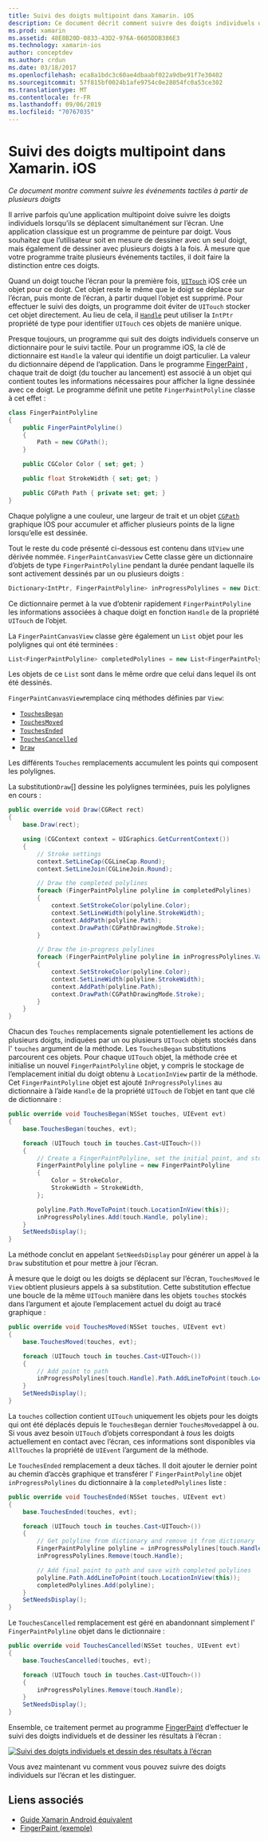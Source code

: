 ```yaml
---
title: Suivi des doigts multipoint dans Xamarin. iOS
description: Ce document décrit comment suivre des doigts individuels dans les gestes multipoint dans une application Xamarin. iOS. Il est axé sur un exemple d’application de peinture par doigt.
ms.prod: xamarin
ms.assetid: 48E8B20D-0833-43D2-976A-0605DDB386E3
ms.technology: xamarin-ios
author: conceptdev
ms.author: crdun
ms.date: 03/18/2017
ms.openlocfilehash: eca8a1bdc3c60ae4dbaabf022a9dbe91f7e30402
ms.sourcegitcommit: 57f815bf0024b1afe9754c0e28054fc0a53ce302
ms.translationtype: MT
ms.contentlocale: fr-FR
ms.lasthandoff: 09/06/2019
ms.locfileid: "70767035"
---
```

# <a name="multi-touch-finger-tracking-in-xamarinios"></a>Suivi des doigts multipoint dans Xamarin. iOS

_Ce document montre comment suivre les événements tactiles à partir de plusieurs doigts_

Il arrive parfois qu’une application multipoint doive suivre les doigts individuels lorsqu’ils se déplacent simultanément sur l’écran. Une application classique est un programme de peinture par doigt. Vous souhaitez que l’utilisateur soit en mesure de dessiner avec un seul doigt, mais également de dessiner avec plusieurs doigts à la fois. À mesure que votre programme traite plusieurs événements tactiles, il doit faire la distinction entre ces doigts.

Quand un doigt touche l’écran pour la première fois, [`UITouch`](xref:UIKit.UITouch) iOS crée un objet pour ce doigt. Cet objet reste le même que le doigt se déplace sur l’écran, puis monte de l’écran, à partir duquel l’objet est supprimé. Pour effectuer le suivi des doigts, un programme doit éviter de `UITouch` stocker cet objet directement. Au lieu de cela, il [`Handle`](xref:Foundation.NSObject.Handle) peut utiliser la `IntPtr` propriété de type pour identifier `UITouch` ces objets de manière unique.

Presque toujours, un programme qui suit des doigts individuels conserve un dictionnaire pour le suivi tactile. Pour un programme iOS, la clé de dictionnaire est `Handle` la valeur qui identifie un doigt particulier. La valeur du dictionnaire dépend de l’application. Dans le programme [FingerPaint](https://docs.microsoft.com/samples/xamarin/ios-samples/applicationfundamentals-fingerpaint) , chaque trait de doigt (du toucher au lancement) est associé à un objet qui contient toutes les informations nécessaires pour afficher la ligne dessinée avec ce doigt. Le programme définit une petite `FingerPaintPolyline` classe à cet effet :

```csharp
class FingerPaintPolyline
{
    public FingerPaintPolyline()
    {
        Path = new CGPath();
    }

    public CGColor Color { set; get; }

    public float StrokeWidth { set; get; }

    public CGPath Path { private set; get; }
}
```

Chaque polyligne a une couleur, une largeur de trait et un objet [`CGPath`](xref:CoreGraphics.CGPath) graphique IOS pour accumuler et afficher plusieurs points de la ligne lorsqu’elle est dessinée.

Tout le reste du code présenté ci-dessous est contenu dans `UIView` une dérivée nommée. `FingerPaintCanvasView` Cette classe gère un dictionnaire d’objets de type `FingerPaintPolyline` pendant la durée pendant laquelle ils sont activement dessinés par un ou plusieurs doigts :

```csharp
Dictionary<IntPtr, FingerPaintPolyline> inProgressPolylines = new Dictionary<IntPtr, FingerPaintPolyline>();
```

Ce dictionnaire permet à la vue d’obtenir rapidement `FingerPaintPolyline` les informations associées à chaque doigt en fonction `Handle` de la propriété `UITouch` de l’objet.

La `FingerPaintCanvasView` classe gère également un `List` objet pour les polylignes qui ont été terminées :

```csharp
List<FingerPaintPolyline> completedPolylines = new List<FingerPaintPolyline>();
```

Les objets de ce `List` sont dans le même ordre que celui dans lequel ils ont été dessinés.

`FingerPaintCanvasView`remplace cinq méthodes définies par `View`:

- [`TouchesBegan`](xref:UIKit.UIResponder.TouchesBegan(Foundation.NSSet,UIKit.UIEvent))
- [`TouchesMoved`](xref:UIKit.UIResponder.TouchesMoved(Foundation.NSSet,UIKit.UIEvent))
- [`TouchesEnded`](xref:UIKit.UIResponder.TouchesEnded(Foundation.NSSet,UIKit.UIEvent))
- [`TouchesCancelled`](xref:UIKit.UIResponder.TouchesCancelled(Foundation.NSSet,UIKit.UIEvent))
- [`Draw`](xref:UIKit.UIView.Draw(CoreGraphics.CGRect))

Les différents `Touches` remplacements accumulent les points qui composent les polylignes.

La substitution`Draw`[] dessine les polylignes terminées, puis les polylignes en cours :

```csharp
public override void Draw(CGRect rect)
{
    base.Draw(rect);

    using (CGContext context = UIGraphics.GetCurrentContext())
    {
        // Stroke settings
        context.SetLineCap(CGLineCap.Round);
        context.SetLineJoin(CGLineJoin.Round);

        // Draw the completed polylines
        foreach (FingerPaintPolyline polyline in completedPolylines)
        {
            context.SetStrokeColor(polyline.Color);
            context.SetLineWidth(polyline.StrokeWidth);
            context.AddPath(polyline.Path);
            context.DrawPath(CGPathDrawingMode.Stroke);
        }

        // Draw the in-progress polylines
        foreach (FingerPaintPolyline polyline in inProgressPolylines.Values)
        {
            context.SetStrokeColor(polyline.Color);
            context.SetLineWidth(polyline.StrokeWidth);
            context.AddPath(polyline.Path);
            context.DrawPath(CGPathDrawingMode.Stroke);
        }
    }
}
```

Chacun des `Touches` remplacements signale potentiellement les actions de plusieurs doigts, indiquées par un ou plusieurs `UITouch` objets stockés dans l' `touches` argument de la méthode. Les `TouchesBegan` substitutions parcourent ces objets. Pour chaque `UITouch` objet, la méthode crée et initialise un nouvel `FingerPaintPolyline` objet, y compris le stockage de l’emplacement initial du doigt obtenu à `LocationInView` partir de la méthode. Cet `FingerPaintPolyline` objet est ajouté `InProgressPolylines` au dictionnaire à l’aide `Handle` de la propriété `UITouch` de l’objet en tant que clé de dictionnaire :

```csharp
public override void TouchesBegan(NSSet touches, UIEvent evt)
{
    base.TouchesBegan(touches, evt);

    foreach (UITouch touch in touches.Cast<UITouch>())
    {
        // Create a FingerPaintPolyline, set the initial point, and store it
        FingerPaintPolyline polyline = new FingerPaintPolyline
        {
            Color = StrokeColor,
            StrokeWidth = StrokeWidth,
        };

        polyline.Path.MoveToPoint(touch.LocationInView(this));
        inProgressPolylines.Add(touch.Handle, polyline);
    }
    SetNeedsDisplay();
}
```

La méthode conclut en appelant `SetNeedsDisplay` pour générer un appel à la `Draw` substitution et pour mettre à jour l’écran.

À mesure que le doigt ou les doigts se déplacent sur l’écran, `TouchesMoved` le `View` obtient plusieurs appels à sa substitution. Cette substitution effectue une boucle de la même `UITouch` manière dans les objets `touches` stockés dans l’argument et ajoute l’emplacement actuel du doigt au tracé graphique :

```csharp
public override void TouchesMoved(NSSet touches, UIEvent evt)
{
    base.TouchesMoved(touches, evt);

    foreach (UITouch touch in touches.Cast<UITouch>())
    {
        // Add point to path
        inProgressPolylines[touch.Handle].Path.AddLineToPoint(touch.LocationInView(this));
    }
    SetNeedsDisplay();
}
```

La `touches` collection contient `UITouch` uniquement les objets pour les doigts qui ont été déplacés depuis le `TouchesBegan` dernier `TouchesMoved`appel à ou. Si vous avez besoin `UITouch` d’objets correspondant à *tous* les doigts actuellement en contact avec l’écran, ces informations sont disponibles via `AllTouches` la propriété de `UIEvent` l’argument de la méthode.

Le `TouchesEnded` remplacement a deux tâches. Il doit ajouter le dernier point au chemin d’accès graphique et transférer l' `FingerPaintPolyline` objet `inProgressPolylines` du dictionnaire à la `completedPolylines` liste :

```csharp
public override void TouchesEnded(NSSet touches, UIEvent evt)
{
    base.TouchesEnded(touches, evt);

    foreach (UITouch touch in touches.Cast<UITouch>())
    {
        // Get polyline from dictionary and remove it from dictionary
        FingerPaintPolyline polyline = inProgressPolylines[touch.Handle];
        inProgressPolylines.Remove(touch.Handle);

        // Add final point to path and save with completed polylines
        polyline.Path.AddLineToPoint(touch.LocationInView(this));
        completedPolylines.Add(polyline);
    }
    SetNeedsDisplay();
}
```

Le `TouchesCancelled` remplacement est géré en abandonnant simplement l' `FingerPaintPolyline` objet dans le dictionnaire :

```csharp
public override void TouchesCancelled(NSSet touches, UIEvent evt)
{
    base.TouchesCancelled(touches, evt);

    foreach (UITouch touch in touches.Cast<UITouch>())
    {
        inProgressPolylines.Remove(touch.Handle);
    }
    SetNeedsDisplay();
}
```

Ensemble, ce traitement permet au programme [FingerPaint](https://docs.microsoft.com/samples/xamarin/ios-samples/applicationfundamentals-fingerpaint) d’effectuer le suivi des doigts individuels et de dessiner les résultats à l’écran :

[![](touch-tracking-images/image01.png "Suivi des doigts individuels et dessin des résultats à l’écran")](touch-tracking-images/image01.png#lightbox)

Vous avez maintenant vu comment vous pouvez suivre des doigts individuels sur l’écran et les distinguer.

## <a name="related-links"></a>Liens associés

- [Guide Xamarin Android équivalent](~/android/app-fundamentals/touch/touch-tracking.md)
- [FingerPaint (exemple)](https://docs.microsoft.com/samples/xamarin/ios-samples/applicationfundamentals-fingerpaint)
